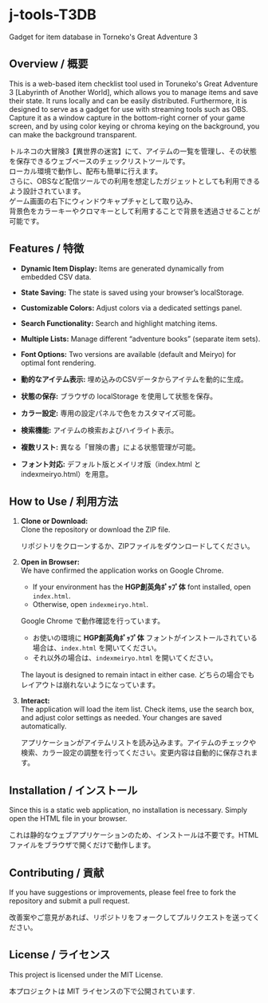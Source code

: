 # j-tools-T3DB
Gadget for item database in Torneko's Great Adventure 3
## Overview / 概要

This is a web-based item checklist tool used in Toruneko's Great Adventure 3 [Labyrinth of Another World], which allows you to manage items and save their state. It runs locally and can be easily distributed. Furthermore, it is designed to serve as a gadget for use with streaming tools such as OBS. Capture it as a window capture in the bottom-right corner of your game screen, and by using color keying or chroma keying on the background, you can make the background transparent.

トルネコの大冒険3【異世界の迷宮】にて、アイテムの一覧を管理し、その状態を保存できるウェブベースのチェックリストツールです。<br>
ローカル環境で動作し、配布も簡単に行えます。<br>
さらに、OBSなど配信ツールでの利用を想定したガジェットとしても利用できるよう設計されています。<br>
ゲーム画面の右下にウィンドウキャプチャとして取り込み、<br>
背景色をカラーキーやクロマキーとして利用することで背景を透過させることが可能です。<br>

## Features / 特徴

- **Dynamic Item Display:** Items are generated dynamically from embedded CSV data.
- **State Saving:** The state is saved using your browser’s localStorage.
- **Customizable Colors:** Adjust colors via a dedicated settings panel.
- **Search Functionality:** Search and highlight matching items.
- **Multiple Lists:** Manage different “adventure books” (separate item sets).
- **Font Options:** Two versions are available (default and Meiryo) for optimal font rendering.

- **動的なアイテム表示:** 埋め込みのCSVデータからアイテムを動的に生成。
- **状態の保存:** ブラウザの localStorage を使用して状態を保存。
- **カラー設定:** 専用の設定パネルで色をカスタマイズ可能。
- **検索機能:** アイテムの検索およびハイライト表示。
- **複数リスト:** 異なる「冒険の書」による状態管理が可能。
- **フォント対応:** デフォルト版とメイリオ版（index.html と indexmeiryo.html）を用意。

## How to Use / 利用方法

1. **Clone or Download:**  
   Clone the repository or download the ZIP file.

   リポジトリをクローンするか、ZIPファイルをダウンロードしてください。

2. **Open in Browser:**  
   We have confirmed the application works on Google Chrome.  
   - If your environment has the **HGP創英角ﾎﾟｯﾌﾟ体** font installed, open `index.html`.  
   - Otherwise, open `indexmeiryo.html`.

   Google Chrome で動作確認を行っています。  
   - お使いの環境に **HGP創英角ﾎﾟｯﾌﾟ体** フォントがインストールされている場合は、`index.html` を開いてください。  
   - それ以外の場合は、`indexmeiryo.html` を開いてください。  
   
   The layout is designed to remain intact in either case.
   どちらの場合でもレイアウトは崩れないようになっています。

3. **Interact:**  
   The application will load the item list. Check items, use the search box, and adjust color settings as needed. Your changes are saved automatically.

   アプリケーションがアイテムリストを読み込みます。アイテムのチェックや検索、カラー設定の調整を行ってください。変更内容は自動的に保存されます。


## Installation / インストール

Since this is a static web application, no installation is necessary. Simply open the HTML file in your browser.

これは静的なウェブアプリケーションのため、インストールは不要です。HTMLファイルをブラウザで開くだけで動作します。

## Contributing / 貢献

If you have suggestions or improvements, please feel free to fork the repository and submit a pull request.

改善案やご意見があれば、リポジトリをフォークしてプルリクエストを送ってください。

## License / ライセンス

This project is licensed under the MIT License.

本プロジェクトは MIT ライセンスの下で公開されています.

